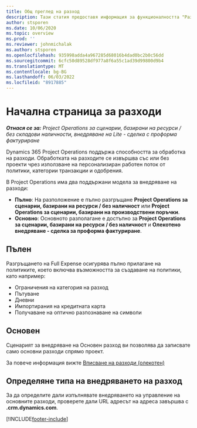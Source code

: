 ```yaml
---
title: Общ преглед на разход
description: Тази статия предоставя информация за функционалността "Разходи" в "Операции по проекта".
author: stsporen
ms.date: 10/06/2020
ms.topic: overview
ms.prod: ''
ms.reviewer: johnmichalak
ms.author: stsporen
ms.openlocfilehash: 935998adda4a967285d68016b4dad0bc2b0c56dd
ms.sourcegitcommit: 6cfc50d89528df977a8f6a55c1ad39d99800d9b4
ms.translationtype: MT
ms.contentlocale: bg-BG
ms.lasthandoff: 06/03/2022
ms.locfileid: "8917885"
---
```

# <a name="expense-home-page"></a>Начална страница за разходи

_**Отнася се за:** Project Operations за сценарии, базирани на ресурси / без складови наличности, внедряване на Lite - сделка с проформа фактуриране_


Dynamics 365 Project Operations поддържа способността за обработка на разходи. Обработката на разходите се извършва със или без проекти чрез използване на персонализиран работен поток от политики, категории транзакции и одобрения.

В Project Operations има два поддържани модела за внедряване на разходи: 

- **Пълно**: На разположение е пълно разгръщане **Project Operations за сценарии, базирани на ресурси / без наличност** или **Project Operations за сценарии, базирани на производствени поръчки**.
- **Основно**: Основното разполагане е достъпно за **Project Operations за сценарии, базирани на ресурси / без наличност** и **Олекотено внедряване - сделка за проформа фактуриране**.

## <a name="full"></a>Пълен 
Разгръщането на Full Expense осигурява пълно прилагане на политиките, което включва възможността за създаване на политики, като например:

  - Ограничения на категория на разход
  - Пътуване
  - Дневни
  - Импортирания на кредитната карта
  - Получаване на оптично разпознаване на символи

## <a name="basic"></a>Основен 
Сценарият за внедряване на Основен разход ви позволява да записвате само основни разходи спрямо проект. 

За повече информация вижте [Вписване на разходи (олекотен)](basic-expense.md)

## <a name="determine-your-expense-deployment"></a>Определяне типа на внедряването на разход
За да определите дали изпълнявате внедряването на управление на основните разходи, проверете дали URL адресът на адреса завършва с **.crm.dynamics.com**. 


[!INCLUDE[footer-include](../includes/footer-banner.md)]